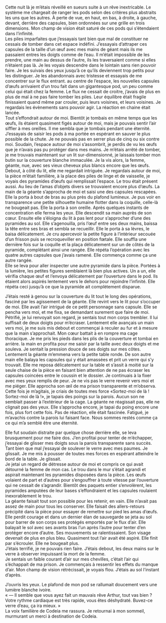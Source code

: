 Cette nuit là je m’étais réveillé en sueurs suite à un rêve inextricable. Le système me chargeait de ranger les pods selon des critères plus abstraits les uns que les autres. À perte de vue, en haut, en bas, à droite, à gauche, devant, derrière des capsules, bien ordonnées sur une grille en trois dimensions. Mon champ de vision était saturé de ces pods qui s’étendaient dans l’infinité.  
Les piles imparfaites que j’essayais tant bien que mal de constituer ne cessais de tomber dans cet espace indéfini. J’essayais d’attraper ces capsules de la taille d’un œuf avec mes mains de géant mais ils me passaient entres les doigts comme de l’eau. Il m’était impossible de les prendre, une main au dessus de l’autre, ils les traversaient comme si elles n’étaient pas là. Je les voyais descendre dans le lointain sans rien pouvoir faire. Je les suivais des yeux jusqu’à ce qu’ils deviennent trop petits pour les distinguer. Je les abandonnais avec tristesse et essayais de me concentrer sur le flux entrant.
au centre de l’espace, les nouvelles capsules d’œufs arrivaient d’un trou fait dans un gigantesque pod, un peu comme celui qui était chez la femme. Le flux ne cessait de croitre, j’avais de plus en plus de mal à ne pas faire tomber les piles. Leur équilibre était fragile finissaient quand même par crouler, puis leurs voisines, et leurs voisines. Je regardais les évènements sans pouvoir agir. La réaction en chaine était lancée.  
Tout s’effondrait autour de moi. Bientôt je tombais en même temps que les œufs, ils étaient quasiment figés autour de moi, mais je pouvais sentir l’air siffler à mes oreilles. Il me sembla que je tombais pendant une éternité. J’essayais de saisir les pods à ma portée en espérant en sauver le plus possible de la chute. Je ne pouvais pas en serrer plus de cinq ou six contre moi. Soudain, l’espace autour de moi s’assombrit, je perdis de vu les œufs que je n’avais pas pu protéger dans mes mains. Je m’étais arrêté de tomber, je me trouvais maintenant sur un lit sur-dimensionné, je laissais tomber mon butin sur la couverture blanche immaculée. Je la vis alors, la femme, géante, nue, avec ses vieux cheveux plus blancs encore que les œufs. Debout, à côté du lit, elle me regardait intriguée. Je regardais autour de moi, la pièce m’était familière, à la place des piles de linge et de vaisselle, je voyais des pyramides d’œufs qui remplissait l’espace. Le trou était présent aussi. Au lieu de l’amas d’objets divers se trouvaient encore plus d’œufs. La main de la géante s’approcha de moi et saisi une des capsules rescapées. Elle la porta à bout de bras au plus près du plafond lumineux. Je pus voir en transparence une petite silhouette humaine flotter dans la coquille, celle-là ne bougeait pas. Elle la porta à son oreille. Après quelques instants de concentration elle ferma les yeux. Elle descendit sa main auprès de son cœur. Ensuite elle s’éloigna du lit à pas lent pour s’approcher d’une des pyramides au sol. Elle s’agenouilla, pris l’œuf entre ses deux mains, baissa la tête entre ses bras et sembla se recueillir. Elle le porta à sa lèvres, le baisa délicatement. Je cru apercevoir la petite figure à l’intérieur secouée d’un frisson puis se recroqueviller en position fœtale. Elle souffla une dernière fois sur la coquille et la plaça délicatement sur un de côtés de la pyramide, complétant ainsi une rangée. Elle répéta l’opération avec les quatre autres capsules que j’avais ramené. Elle commença comme ça une autre rangée.  
Elle se leva pour aller inspecter une autre pyramide dans la pièce. Portées à la lumière, les petites figures semblaient là bien plus actives. Un a un, elle vérifia chaque œuf et l’envoya délicatement par l’ouverture dans le pod. Ils étaient alors aspirés lentement vers le dehors pour rejoindre l’infinité. Elle répéta ceci jusqu’à ce que la pyramide ait complètement disparue.  

J’étais resté à genou sur la couverture du lit tout le long des opérations, fasciné par les agissement de la géante. Elle revint vers le lit pour s’occuper de moi. Elle avait l’air intrigué de ce petit personnage sans capsule. Elle se pencha vers moi, et me fixa, se demandant surement que faire de moi. Pétrifié, je lui renvoyait son regard, je sentais tout mon corps trembler. Il lui suffisait de deux doigts pour m’écraser. Lentement elle avançais un main vers moi, je me suis mis debout et commençai à reculer au fur et à mesure que la main s’approchait. Mon cœur battait à en rompre ma cage thoracique. Je me pris les pieds dans les plis de la couverture et tombai en arrière. la main en profita pour me saisir par la taille avec deux doigts et me souleva. Je sentait la pression douce de ses doigts sur mes côtes. Lentement la géante m’emmena vers la petite table ronde. De son autre main elle balaya les capsules qui y était amassées et prit un verre qui s’y trouvait. Elle me reposa délicatement sur la table et s’assit à moitié sur la seule chaise de la pièce en faisant bien attention de ne pas écraser les capsules coincées entre le coussin et le dossier. Je continuais à la fixer avec mes yeux remplis de peur. Je ne vis pas le verre revenir vers moi et me piéger. Elle approcha son œil de ma prison transparente et m’observa. Cette fois je m’agitais, je criais de toutes mes force «Sortez-moi de là ! Sortez-moi de là !», je tapais des poings sur la parois. Aucun son ne semblait passer à l’extérieur de la cage. La géante ne réagissait pas, elle ne clignait pas des yeux. Elle s’approcha encore, je tapai du poing encore une fois, plus fort cette fois. Pas de réaction, elle était fascinée. Fatigué, je m’avachis contre la parois lui faisant face. Nous sommes restés comme ça ce qui m’a semblé être une éternité. 

Elle fut soudain distraite par quelque chose derrière elle, se leva brusquement pour me faire dos. J’en profitai pour tenter de m’échapper, j’essayai de glisser mes doigts sous la parois transparente sans succès. Tant bien que mal j’essayai de soulever le verre avec mes paumes. Je glissait. Je me mis à pousser de toutes mes forces en espérant atteindre le bord de la table. Je glissait.  
Je jetai un regard de détresse autour de moi et  compris ce qui avait détourné la femme de mon cas. Le trou dans le mur s’était agrandi et aspirait maintenant les pyramides disposées dans la pièce. Les œufs volaient de part et d’autres pour s’engouffrer à toute vitesse par l’ouverture qui ne cessait de s’agrandir. Bientôt des paquets entier s’envolèrent, les pyramides amputées de leur bases s’effondraient et les capsules roulaient inexorablement le trou.  
La géante faisait tout son possible pour les retenir, en vain. Elle n’avait pas assez de main pour tous les conserver. Elle faisait des allers-retours précipité dans la pièce pour essayer de remettre sur pied les amas d’œufs. Elle perdit courage et dans un dernier élan de sauvegarde se jeta au sol pour barrer de son corps ses protégés emportés par le flux d’air. Elle balayait le sol avec ses avants bras l’un après l’autre pour tenter d’en protéger encore d’autre. Ses mouvements se ralentissaient. Son visage devenait de plus en plus bleu. Quasiment tout l’air avait été aspiré. Elle finit par s’écrouler. Elle ne bougeait plus.  
J’étais terrifié, je ne pouvais rien faire. J’étais debout, les deux mains sur le verre à observer impuissant la mort de la femme.  
Je sentais un faible courant d’air sur mes chevilles, c’était l’air qui s’échappait de ma prison. Je commençais à ressentir les effets du manque d’air. Mon champ de vision rétrécissait, je voyais flou. J’étais au sol l’instant d’après.

J’ouvris les yeux. Le plafond de mon pod se rallumait doucement vers une lumière blanche ivoire.  
« — Il semble que vous ayez fait un mauvais rêve Arthur, tout vas bien ? Votre rythme cardiaque est très rapide, vous êtes déshydraté. Buvez-ce verre d’eau, ça ira mieux. »  
La voix familière de Codeia me rassura. Je retournai à mon sommeil, murmurant un merci à destination de Codeia.